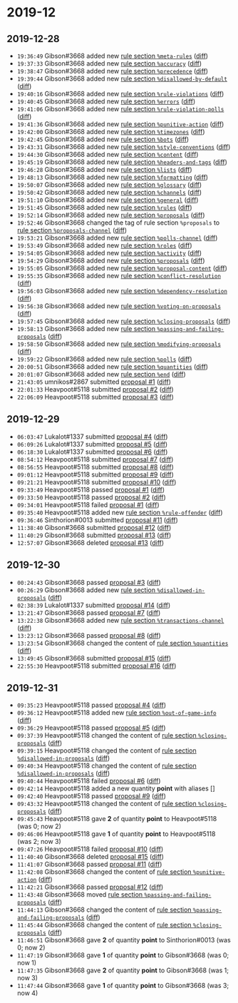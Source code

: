 # 2019-12

## 2019-12-28

* `19:36:49` Gibson#3668 added new [rule section `%meta-rules`](../rules.md#meta-rules) ([diff](https://github.com/Quonauts/Quonauts-6/commit/a4545e45823f5b7d38328939f340fc2e509f29ae))
* `19:37:33` Gibson#3668 added new [rule section `%accuracy`](../rules.md#accuracy) ([diff](https://github.com/Quonauts/Quonauts-6/commit/c93a0f95ff183cc75404209d2341a20d907a56a4))
* `19:38:47` Gibson#3668 added new [rule section `%precedence`](../rules.md#precedence) ([diff](https://github.com/Quonauts/Quonauts-6/commit/342aa4a0ef41e0e3daa9c76f97d73a087a225927))
* `19:39:44` Gibson#3668 added new [rule section `%disallowed-by-default`](../rules.md#disallowed-by-default) ([diff](https://github.com/Quonauts/Quonauts-6/commit/59a4331b5e893e12cf35111d9bacd6a852dde74f))
* `19:40:16` Gibson#3668 added new [rule section `%rule-violations`](../rules.md#rule-violations) ([diff](https://github.com/Quonauts/Quonauts-6/commit/7d969ce0fe761bc1d1d37142a425ff19baac89ec))
* `19:40:45` Gibson#3668 added new [rule section `%errors`](../rules.md#errors) ([diff](https://github.com/Quonauts/Quonauts-6/commit/39c6f5789af96dbeb796f16ebfa028cbba42bda7))
* `19:41:06` Gibson#3668 added new [rule section `%rule-violation-polls`](../rules.md#rule-violation-polls) ([diff](https://github.com/Quonauts/Quonauts-6/commit/993734a8103a25c41fbab1f5bddf75a3ceb24b4b))
* `19:41:36` Gibson#3668 added new [rule section `%punitive-action`](../rules.md#punitive-action) ([diff](https://github.com/Quonauts/Quonauts-6/commit/6bcc931c2bf2f473f493a42bc3d569ad497752cb))
* `19:42:00` Gibson#3668 added new [rule section `%timezones`](../rules.md#timezones) ([diff](https://github.com/Quonauts/Quonauts-6/commit/fb531348eb7ad63b032792b536306d891ec6f3b4))
* `19:42:45` Gibson#3668 added new [rule section `%bots`](../rules.md#bots) ([diff](https://github.com/Quonauts/Quonauts-6/commit/c585cfb039626df80845cfe6ca8bfd68365bd482))
* `19:43:31` Gibson#3668 added new [rule section `%style-conventions`](../rules.md#style-conventions) ([diff](https://github.com/Quonauts/Quonauts-6/commit/a77d565b0d230fbd4190140dbc9d79638e57cbfa))
* `19:44:30` Gibson#3668 added new [rule section `%content`](../rules.md#content) ([diff](https://github.com/Quonauts/Quonauts-6/commit/7ab14dda593533e159bacfef3b462fb6feb45597))
* `19:45:19` Gibson#3668 added new [rule section `%headers-and-tags`](../rules.md#headers-and-tags) ([diff](https://github.com/Quonauts/Quonauts-6/commit/e47f54243b3c1d038fd646df4a1dc606d637259d))
* `19:46:28` Gibson#3668 added new [rule section `%lists`](../rules.md#lists) ([diff](https://github.com/Quonauts/Quonauts-6/commit/0553172653b618bc7e0249317f072fd82fb0bf61))
* `19:48:13` Gibson#3668 added new [rule section `%formatting`](../rules.md#formatting) ([diff](https://github.com/Quonauts/Quonauts-6/commit/2ce44974a5db06ab8426d03417f32de616e84668))
* `19:50:07` Gibson#3668 added new [rule section `%glossary`](../rules.md#glossary) ([diff](https://github.com/Quonauts/Quonauts-6/commit/a7239e3902ef03cc603a90f1f5707d6599abfb2c))
* `19:50:42` Gibson#3668 added new [rule section `%channels`](../rules.md#channels) ([diff](https://github.com/Quonauts/Quonauts-6/commit/fb6cef3e5d10e647e7b11a51e7a504618ab6d37f))
* `19:51:10` Gibson#3668 added new [rule section `%general`](../rules.md#general) ([diff](https://github.com/Quonauts/Quonauts-6/commit/719b617b3f5af210f096485c6f1bc5f547dcbbfb))
* `19:51:45` Gibson#3668 added new [rule section `%rules`](../rules.md#rules) ([diff](https://github.com/Quonauts/Quonauts-6/commit/e60851fec9356254094641614fc7caab470a741b))
* `19:52:14` Gibson#3668 added new [rule section `%proposals`](../rules.md#proposals) ([diff](https://github.com/Quonauts/Quonauts-6/commit/b36ce42267404805f614e5fefcf18b2af321262c))
* `19:52:46` Gibson#3668 changed the tag of rule section `%proposals` to [rule section `%proposals-channel`](../rules.md#proposals-channel) ([diff](https://github.com/Quonauts/Quonauts-6/commit/9ef318c1b26201ee79de33ab0ee349bd977eba29))
* `19:53:21` Gibson#3668 added new [rule section `%polls-channel`](../rules.md#polls-channel) ([diff](https://github.com/Quonauts/Quonauts-6/commit/d2ee587449e1aba8b729e173a82c728a10eb690e))
* `19:53:49` Gibson#3668 added new [rule section `%roles`](../rules.md#roles) ([diff](https://github.com/Quonauts/Quonauts-6/commit/b25d938ac27452cfa6f0663596c5ea173d1d1b26))
* `19:54:05` Gibson#3668 added new [rule section `%activity`](../rules.md#activity) ([diff](https://github.com/Quonauts/Quonauts-6/commit/01f0b3b8036351d8fe8f089dd0288adc7a2bef33))
* `19:54:29` Gibson#3668 added new [rule section `%proposals`](../rules.md#proposals) ([diff](https://github.com/Quonauts/Quonauts-6/commit/cb14d36eb6bc09065b98edc0660675fad9222084))
* `19:55:05` Gibson#3668 added new [rule section `%proposal-content`](../rules.md#proposal-content) ([diff](https://github.com/Quonauts/Quonauts-6/commit/a39d1292cdcee764392058af8517d7cbbcad3ac6))
* `19:55:35` Gibson#3668 added new [rule section `%conflict-resolution`](../rules.md#conflict-resolution) ([diff](https://github.com/Quonauts/Quonauts-6/commit/dd1237c4ba1befa2d0b40490d1aefe3a97b904a1))
* `19:56:03` Gibson#3668 added new [rule section `%dependency-resolution`](../rules.md#dependency-resolution) ([diff](https://github.com/Quonauts/Quonauts-6/commit/ab4b47f31e9ce5ca585bb3a7573b8d184dde6685))
* `19:56:38` Gibson#3668 added new [rule section `%voting-on-proposals`](../rules.md#voting-on-proposals) ([diff](https://github.com/Quonauts/Quonauts-6/commit/e09c44c0a97a4716ea766f859f751840d88faca4))
* `19:57:45` Gibson#3668 added new [rule section `%closing-proposals`](../rules.md#closing-proposals) ([diff](https://github.com/Quonauts/Quonauts-6/commit/92a7a1e70be84599a9b3fc161cc9ae23be183946))
* `19:58:13` Gibson#3668 added new [rule section `%passing-and-failing-proposals`](../rules.md#passing-and-failing-proposals) ([diff](https://github.com/Quonauts/Quonauts-6/commit/003316364c4acf8600187c6c2fc14bf96e65645c))
* `19:58:50` Gibson#3668 added new [rule section `%modifying-proposals`](../rules.md#modifying-proposals) ([diff](https://github.com/Quonauts/Quonauts-6/commit/2502ed7ea12edb004b1f635ba7a75f8365798dac))
* `19:59:22` Gibson#3668 added new [rule section `%polls`](../rules.md#polls) ([diff](https://github.com/Quonauts/Quonauts-6/commit/81ccdf0adface964cf00ffadeb3cb3ee76b6e5cf))
* `20:00:51` Gibson#3668 added new [rule section `%quantities`](../rules.md#quantities) ([diff](https://github.com/Quonauts/Quonauts-6/commit/77014e0688acb8edfc9f75efcd877a4f911d30e4))
* `20:01:07` Gibson#3668 added new [rule section `%end`](../rules.md#end) ([diff](https://github.com/Quonauts/Quonauts-6/commit/f7a7a06ec2847db87735f9319347997a6f9b3fe4))
* `21:43:05` umnikos#2867 submitted [proposal #1](../proposals.md#1) ([diff](https://github.com/Quonauts/Quonauts-6/commit/7cd5568908370990b637feca479fde0434af5f03))
* `22:01:33` Heavpoot#5118 submitted [proposal #2](../proposals.md#2) ([diff](https://github.com/Quonauts/Quonauts-6/commit/8cd95d4b85ac06fcb39e8e03010bfffa173a3cd8))
* `22:06:09` Heavpoot#5118 submitted [proposal #3](../proposals.md#3) ([diff](https://github.com/Quonauts/Quonauts-6/commit/0b051123bdb78ed58e2f10a1cecd0c1f14b6d77e))

## 2019-12-29

* `06:03:47` Lukalot#1337 submitted [proposal #4](../proposals.md#4) ([diff](https://github.com/Quonauts/Quonauts-6/commit/4b89bde2377c57154d8924d76e6670d6d9ed8f7f))
* `06:09:26` Lukalot#1337 submitted [proposal #5](../proposals.md#5) ([diff](https://github.com/Quonauts/Quonauts-6/commit/5c78c488dd9a595c10da14496f97cb0374347439))
* `06:18:30` Lukalot#1337 submitted [proposal #6](../proposals.md#6) ([diff](https://github.com/Quonauts/Quonauts-6/commit/d7ab84b7d61d8e2a2d444e288904b27941e74304))
* `08:54:12` Heavpoot#5118 submitted [proposal #7](../proposals.md#7) ([diff](https://github.com/Quonauts/Quonauts-6/commit/97634c8fb5405b0cfbc0866ffe9dbcaed9a03dca))
* `08:56:55` Heavpoot#5118 submitted [proposal #8](../proposals.md#8) ([diff](https://github.com/Quonauts/Quonauts-6/commit/2f69aa2c63c0f79b1892ea0805686f64df10fe58))
* `09:01:12` Heavpoot#5118 submitted [proposal #9](../proposals.md#9) ([diff](https://github.com/Quonauts/Quonauts-6/commit/73c199be1ff2a070114135f01afdff13be20740f))
* `09:21:21` Heavpoot#5118 submitted [proposal #10](../proposals.md#10) ([diff](https://github.com/Quonauts/Quonauts-6/commit/80fb0c85544f474e8b1d65815809d437f926f967))
* `09:33:49` Heavpoot#5118 passed [proposal #1](../proposals.md#1) ([diff](https://github.com/Quonauts/Quonauts-6/commit/fda73c573465143f4974f7086f867e830dd288b2))
* `09:33:50` Heavpoot#5118 passed [proposal #2](../proposals.md#2) ([diff](https://github.com/Quonauts/Quonauts-6/commit/032e315aba47d838ba7e544f7771e29fd2fcc9c7))
* `09:34:01` Heavpoot#5118 failed [proposal #1](../proposals.md#1) ([diff](https://github.com/Quonauts/Quonauts-6/commit/83fe475b1b25851c385240f7483b7c7bcb76345d))
* `09:35:40` Heavpoot#5118 added new [rule section `%rule-offender`](../rules.md#rule-offender) ([diff](https://github.com/Quonauts/Quonauts-6/commit/1e42a3a91dd45d741dbe31f25d918ffce8d19ace))
* `09:36:46` Sinthorion#0013 submitted [proposal #11](../proposals.md#11) ([diff](https://github.com/Quonauts/Quonauts-6/commit/2f3df65117489469717e6181bb438d0ee6c003d0))
* `11:38:40` Gibson#3668 submitted [proposal #12](../proposals.md#12) ([diff](https://github.com/Quonauts/Quonauts-6/commit/2a401a8aee18647ee07a65356976256ac0938b86))
* `11:40:29` Gibson#3668 submitted [proposal #13](../proposals.md#13) ([diff](https://github.com/Quonauts/Quonauts-6/commit/db35cd73345e702344d034b352d549fedd0f935c))
* `12:57:07` Gibson#3668 deleted [proposal #13](../proposals.md#13) ([diff](https://github.com/Quonauts/Quonauts-6/commit/b8226d09a38755f17231c9f199656149a3179f41))

## 2019-12-30

* `00:24:43` Gibson#3668 passed [proposal #3](../proposals.md#3) ([diff](https://github.com/Quonauts/Quonauts-6/commit/0f56bc634ec07ee0e1c19f0a0ddb73104ccfb3fb))
* `00:26:29` Gibson#3668 added new [rule section `%disallowed-in-proposals`](../rules.md#disallowed-in-proposals) ([diff](https://github.com/Quonauts/Quonauts-6/commit/0679d1b93922f8041195b595c2d3926ef5b76331))
* `02:38:39` Lukalot#1337 submitted [proposal #14](../proposals.md#14) ([diff](https://github.com/Quonauts/Quonauts-6/commit/1f7a11c6f50d13536ad63884c22825e52313fcc0))
* `13:21:47` Gibson#3668 passed [proposal #7](../proposals.md#7) ([diff](https://github.com/Quonauts/Quonauts-6/commit/9a589dea83305c26cd089f2627525d5d9dd247b2))
* `13:22:38` Gibson#3668 added new [rule section `%transactions-channel`](../rules.md#transactions-channel) ([diff](https://github.com/Quonauts/Quonauts-6/commit/8bcf8166d5ec1b5668c92ff817cd2015d5155816))
* `13:23:12` Gibson#3668 passed [proposal #8](../proposals.md#8) ([diff](https://github.com/Quonauts/Quonauts-6/commit/5c25612089803d9d381affce161092008bf5ed08))
* `13:23:54` Gibson#3668 changed the content of [rule section `%quantities`](../rules.md#quantities) ([diff](https://github.com/Quonauts/Quonauts-6/commit/78ccc1df6b03e020a488f4e011c48080f9337c2b))
* `13:49:45` Gibson#3668 submitted [proposal #15](../proposals.md#15) ([diff](https://github.com/Quonauts/Quonauts-6/commit/9d3c567e7ac5bf732c5d678af23fce76ac6408aa))
* `22:55:30` Heavpoot#5118 submitted [proposal #16](../proposals.md#16) ([diff](https://github.com/Quonauts/Quonauts-6/commit/ec8c8ed3386c734160f6d1fa37c0d1784dc35aa0))

## 2019-12-31

* `09:35:23` Heavpoot#5118 passed [proposal #4](../proposals.md#4) ([diff](https://github.com/Quonauts/Quonauts-6/commit/69af9b58d72cf27fef76d0c8ce14b2f3efd595be))
* `09:36:12` Heavpoot#5118 added new [rule section `%out-of-game-info`](../rules.md#out-of-game-info) ([diff](https://github.com/Quonauts/Quonauts-6/commit/e924bd49d8a43ed8147bf178fc88af70d03f517e))
* `09:36:29` Heavpoot#5118 passed [proposal #5](../proposals.md#5) ([diff](https://github.com/Quonauts/Quonauts-6/commit/a0f6fc0d6018183b6a2529052f17d95174423194))
* `09:37:39` Heavpoot#5118 changed the content of [rule section `%closing-proposals`](../rules.md#closing-proposals) ([diff](https://github.com/Quonauts/Quonauts-6/commit/01e80f81256ccc0ca4e4e4901cb5c343dc4305b1))
* `09:39:15` Heavpoot#5118 changed the content of [rule section `%disallowed-in-proposals`](../rules.md#disallowed-in-proposals) ([diff](https://github.com/Quonauts/Quonauts-6/commit/e32bfd468409eb7156b9683b9475c8472ba53d23))
* `09:40:34` Heavpoot#5118 changed the content of [rule section `%disallowed-in-proposals`](../rules.md#disallowed-in-proposals) ([diff](https://github.com/Quonauts/Quonauts-6/commit/b864e932def8238f28e305dc504fb3ed21f54f35))
* `09:40:44` Heavpoot#5118 failed [proposal #6](../proposals.md#6) ([diff](https://github.com/Quonauts/Quonauts-6/commit/ea48537f1632fa6d95f77c6a7c085442b5c7e7a7))
* `09:42:14` Heavpoot#5118 added a new quantity **point** with aliases []
* `09:42:40` Heavpoot#5118 passed [proposal #9](../proposals.md#9) ([diff](https://github.com/Quonauts/Quonauts-6/commit/0e33bb8e1cd9afc110d3c6726734ed80a72367a4))
* `09:43:32` Heavpoot#5118 changed the content of [rule section `%closing-proposals`](../rules.md#closing-proposals) ([diff](https://github.com/Quonauts/Quonauts-6/commit/594cb00145a4b2b1a141608112f7e390bcd41e6f))
* `09:45:43` Heavpoot#5118 gave **2** of quantity **point** to Heavpoot#5118 (was 0; now 2)
* `09:46:06` Heavpoot#5118 gave **1** of quantity **point** to Heavpoot#5118 (was 2; now 3)
* `09:47:26` Heavpoot#5118 failed [proposal #10](../proposals.md#10) ([diff](https://github.com/Quonauts/Quonauts-6/commit/db724ac0c055da6e4b32f9c9da0b18a093411442))
* `11:40:40` Gibson#3668 deleted [proposal #15](../proposals.md#15) ([diff](https://github.com/Quonauts/Quonauts-6/commit/d1630d7b400ba75b29e45519686668b419e8e23a))
* `11:41:07` Gibson#3668 passed [proposal #11](../proposals.md#11) ([diff](https://github.com/Quonauts/Quonauts-6/commit/1719716f3c2f42054467ba64a3a9f25a58353fa5))
* `11:42:08` Gibson#3668 changed the content of [rule section `%punitive-action`](../rules.md#punitive-action) ([diff](https://github.com/Quonauts/Quonauts-6/commit/70b75311e01d1888c65f949344f1b91602ced8d8))
* `11:42:21` Gibson#3668 passed [proposal #12](../proposals.md#12) ([diff](https://github.com/Quonauts/Quonauts-6/commit/6f070afbdcde8d0ad599adff92b1baef27575d27))
* `11:43:48` Gibson#3668 moved [rule section `%passing-and-failing-proposals`](../rules.md#passing-and-failing-proposals) ([diff](https://github.com/Quonauts/Quonauts-6/commit/fa147926d4d50e6641e26301e663578ff5c9efdb))
* `11:44:13` Gibson#3668 changed the content of [rule section `%passing-and-failing-proposals`](../rules.md#passing-and-failing-proposals) ([diff](https://github.com/Quonauts/Quonauts-6/commit/51403544a380190ab1a847798d064d400965c948))
* `11:45:44` Gibson#3668 changed the content of [rule section `%closing-proposals`](../rules.md#closing-proposals) ([diff](https://github.com/Quonauts/Quonauts-6/commit/3504587b5294c25b78e7fbee3e44055d478fb2f0))
* `11:46:51` Gibson#3668 gave **2** of quantity **point** to Sinthorion#0013 (was 0; now 2)
* `11:47:19` Gibson#3668 gave **1** of quantity **point** to Gibson#3668 (was 0; now 1)
* `11:47:35` Gibson#3668 gave **2** of quantity **point** to Gibson#3668 (was 1; now 3)
* `11:47:44` Gibson#3668 gave **1** of quantity **point** to Gibson#3668 (was 3; now 4)
